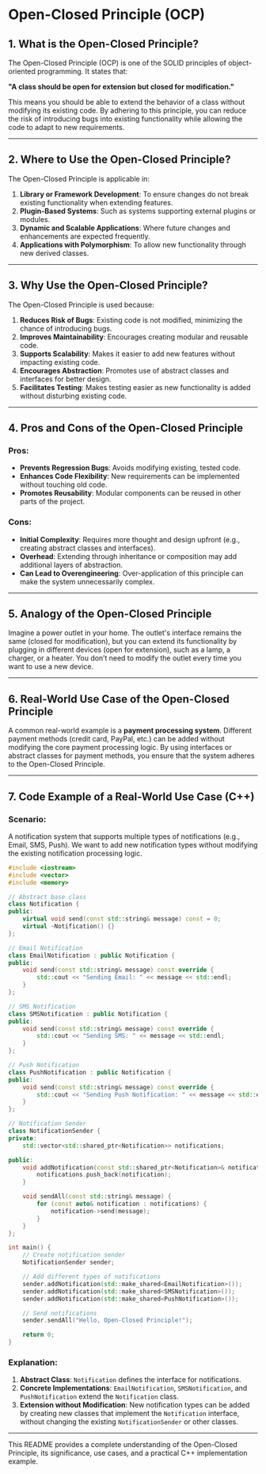# Open-Closed Principle (OCP)

## 1. What is the Open-Closed Principle?
The Open-Closed Principle (OCP) is one of the SOLID principles of object-oriented programming. It states that:

**"A class should be open for extension but closed for modification."**

This means you should be able to extend the behavior of a class without modifying its existing code. By adhering to this principle, you can reduce the risk of introducing bugs into existing functionality while allowing the code to adapt to new requirements.

---

## 2. Where to Use the Open-Closed Principle?
The Open-Closed Principle is applicable in:

1. **Library or Framework Development**: To ensure changes do not break existing functionality when extending features.
2. **Plugin-Based Systems**: Such as systems supporting external plugins or modules.
3. **Dynamic and Scalable Applications**: Where future changes and enhancements are expected frequently.
4. **Applications with Polymorphism**: To allow new functionality through new derived classes.

---

## 3. Why Use the Open-Closed Principle?
The Open-Closed Principle is used because:

1. **Reduces Risk of Bugs**: Existing code is not modified, minimizing the chance of introducing bugs.
2. **Improves Maintainability**: Encourages creating modular and reusable code.
3. **Supports Scalability**: Makes it easier to add new features without impacting existing code.
4. **Encourages Abstraction**: Promotes use of abstract classes and interfaces for better design.
5. **Facilitates Testing**: Makes testing easier as new functionality is added without disturbing existing code.

---

## 4. Pros and Cons of the Open-Closed Principle

### Pros:
- **Prevents Regression Bugs**: Avoids modifying existing, tested code.
- **Enhances Code Flexibility**: New requirements can be implemented without touching old code.
- **Promotes Reusability**: Modular components can be reused in other parts of the project.

### Cons:
- **Initial Complexity**: Requires more thought and design upfront (e.g., creating abstract classes and interfaces).
- **Overhead**: Extending through inheritance or composition may add additional layers of abstraction.
- **Can Lead to Overengineering**: Over-application of this principle can make the system unnecessarily complex.

---

## 5. Analogy of the Open-Closed Principle

Imagine a power outlet in your home. The outlet's interface remains the same (closed for modification), but you can extend its functionality by plugging in different devices (open for extension), such as a lamp, a charger, or a heater. You don’t need to modify the outlet every time you want to use a new device.

---

## 6. Real-World Use Case of the Open-Closed Principle

A common real-world example is a **payment processing system**. Different payment methods (credit card, PayPal, etc.) can be added without modifying the core payment processing logic. By using interfaces or abstract classes for payment methods, you ensure that the system adheres to the Open-Closed Principle.

---

## 7. Code Example of a Real-World Use Case (C++)

### Scenario:
A notification system that supports multiple types of notifications (e.g., Email, SMS, Push). We want to add new notification types without modifying the existing notification processing logic.

```cpp
#include <iostream>
#include <vector>
#include <memory>

// Abstract base class
class Notification {
public:
    virtual void send(const std::string& message) const = 0;
    virtual ~Notification() {}
};

// Email Notification
class EmailNotification : public Notification {
public:
    void send(const std::string& message) const override {
        std::cout << "Sending Email: " << message << std::endl;
    }
};

// SMS Notification
class SMSNotification : public Notification {
public:
    void send(const std::string& message) const override {
        std::cout << "Sending SMS: " << message << std::endl;
    }
};

// Push Notification
class PushNotification : public Notification {
public:
    void send(const std::string& message) const override {
        std::cout << "Sending Push Notification: " << message << std::endl;
    }
};

// Notification Sender
class NotificationSender {
private:
    std::vector<std::shared_ptr<Notification>> notifications;

public:
    void addNotification(const std::shared_ptr<Notification>& notification) {
        notifications.push_back(notification);
    }

    void sendAll(const std::string& message) {
        for (const auto& notification : notifications) {
            notification->send(message);
        }
    }
};

int main() {
    // Create notification sender
    NotificationSender sender;

    // Add different types of notifications
    sender.addNotification(std::make_shared<EmailNotification>());
    sender.addNotification(std::make_shared<SMSNotification>());
    sender.addNotification(std::make_shared<PushNotification>());

    // Send notifications
    sender.sendAll("Hello, Open-Closed Principle!");

    return 0;
}
```

### Explanation:
1. **Abstract Class**: `Notification` defines the interface for notifications.
2. **Concrete Implementations**: `EmailNotification`, `SMSNotification`, and `PushNotification` extend the `Notification` class.
3. **Extension without Modification**: New notification types can be added by creating new classes that implement the `Notification` interface, without changing the existing `NotificationSender` or other classes.

---

This README provides a complete understanding of the Open-Closed Principle, its significance, use cases, and a practical C++ implementation example.

